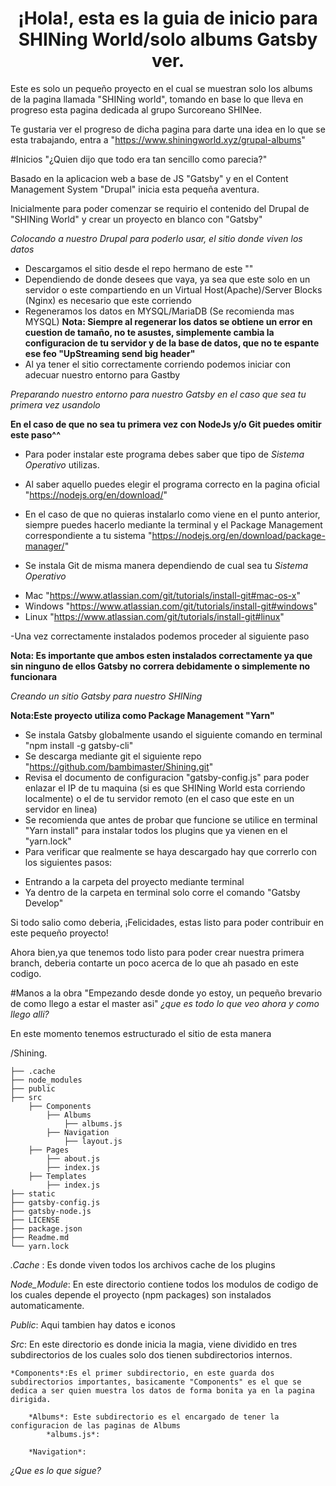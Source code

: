 <!---- SHINing Starter Guide ----->

<h1 align="center">
  ¡Hola!, esta es la guia de inicio para SHINing World/solo albums Gatsby ver.
</h1>

Este es solo un pequeño proyecto en el cual se muestran solo los albums de la pagina llamada "SHINing world", tomando en base lo que lleva en progreso esta pagina dedicada al grupo Surcoreano SHINee.

Te gustaria ver el progreso de dicha pagina para darte una idea en lo que se esta trabajando, entra a "https://www.shiningworld.xyz/grupal-albums"


#Inicios "¿Quien dijo que todo era tan sencillo como parecia?"

Basado en la aplicacion web a base de JS "Gatsby" y en el Content Management System "Drupal" inicia esta pequeña aventura. 

Inicialmente para poder comenzar se requirio el contenido del Drupal de "SHINing World" y crear un proyecto en blanco con "Gatsby"

*Colocando a nuestro Drupal para poderlo usar, el sitio donde viven los datos*

- Descargamos el sitio desde el repo hermano de este ""
- Dependiendo de donde desees que vaya, ya sea que este solo en un servidor o este compartiendo en un Virtual Host(Apache)/Server Blocks (Nginx) es necesario que este corriendo 
- Regeneramos los datos en MYSQL/MariaDB (Se recomienda mas MYSQL) **Nota: Siempre al regenerar los datos se obtiene un error en cuestion de tamaño, no te asustes, simplemente cambia la configuracion de tu servidor y de la base de datos, que no te espante ese feo "UpStreaming send big header"**
- Al ya tener el sitio correctamente corriendo podemos iniciar con adecuar nuestro entorno para Gastby

*Preparando nuestro entorno para nuestro Gatsby en el caso que sea tu primera vez usandolo*
 
 **En el caso de que no sea tu primera vez con NodeJs y/o Git puedes omitir este paso^^**

- Para poder instalar este programa debes saber que tipo de *Sistema Operativo* utilizas.
- Al saber aquello puedes elegir el programa correcto en la pagina oficial "https://nodejs.org/en/download/" 
- En el caso de que no quieras instalarlo como viene en el punto anterior, siempre puedes hacerlo mediante la terminal y el Package Management correspondiente a tu sistema "https://nodejs.org/en/download/package-manager/"

 - Se instala Git de misma manera dependiendo de cual sea tu *Sistema Operativo* 

* Mac "https://www.atlassian.com/git/tutorials/install-git#mac-os-x"
* Windows "https://www.atlassian.com/git/tutorials/install-git#windows"
* Linux "https://www.atlassian.com/git/tutorials/install-git#linux"

 -Una vez correctamente instalados podemos proceder al siguiente paso

 **Nota: Es importante que ambos esten instalados correctamente ya que sin ninguno de ellos Gatsby no correra debidamente o simplemente no funcionara**

*Creando un sitio Gatsby para nuestro SHINing*

**Nota:Este proyecto utiliza como Package Management "Yarn"**

- Se instala Gatsby globalmente usando el siguiente comando en terminal "npm install -g gatsby-cli"
- Se descarga mediante git el siguiente repo "https://github.com/bambimaster/Shining.git"
- Revisa el documento de configuracion "gatsby-config.js" para poder enlazar el IP de tu maquina (si es que SHINing World esta corriendo localmente) o el de tu servidor remoto (en el caso que este en un servidor en linea)
- Se recomienda que antes de probar que funcione se utilice en terminal "Yarn install" para instalar todos los plugins que ya vienen en el "yarn.lock"
- Para verificar que realmente se haya descargado hay que correrlo con los siguientes pasos:

* Entrando a la carpeta del proyecto mediante terminal
* Ya dentro de la carpeta en terminal solo corre el comando "Gatsby Develop"

Si todo salio como deberia, ¡Felicidades, estas listo para poder contribuir en este pequeño proyecto!

Ahora bien,ya que tenemos todo listo para poder crear nuestra primera branch, deberia contarte un poco acerca de lo que ah pasado en este codigo. 

#Manos a la obra "Empezando desde donde yo estoy, un pequeño brevario de como llego a estar  el master asi"
*¿que es todo lo que veo ahora y como llego alli?*

En este momento tenemos estructurado el sitio de esta manera

 /Shining.   
    
    ├── .cache
    ├── node_modules
    ├── public
    ├── src
        ├── Components
            ├── Albums
                ├── albums.js
            ├── Navigation
                ├── layout.js
        ├── Pages
            ├── about.js
            ├── index.js
        ├── Templates 
            ├── index.js
    ├── static
    ├── gatsby-config.js
    ├── gatsby-node.js
    ├── LICENSE
    ├── package.json
    ├── Readme.md 
    └── yarn.lock

*.Cache* : Es donde viven todos los archivos cache de los plugins

*Node_Module*: En este directorio contiene todos los modulos de codigo de los cuales depende el proyecto (npm packages) son instalados automaticamente.

*Public*: Aqui tambien hay datos e iconos 

*Src*: En este directorio es donde inicia la magia, viene dividido en tres subdirectorios de los cuales solo dos tienen subdirectorios internos.
    
    *Components*:Es el primer subdirectorio, en este guarda dos subdirectorios importantes, basicamente "Components" es el que se dedica a ser quien muestra los datos de forma bonita ya en la pagina dirigida.

        *Albums*: Este subdirectorio es el encargado de tener la configuracion de las paginas de Albums
            *albums.js*:
            
        *Navigation*:

*¿Que es lo que sigue?*


